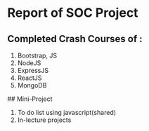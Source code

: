 # Report of SOC Project
## Completed Crash Courses of :
<ol>
  <li>Bootstrap, JS</li>
<li>NodeJS</li>
<li>ExpressJS</li>
<li>ReactJS</li>
<li>MongoDB</li>
</ol>
## Mini-Project
<ol>
<li>To do list using javascript(shared)</li>
<li>In-lecture projects</li>
</ol>

